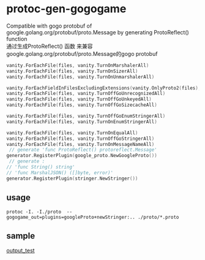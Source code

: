 # protoc-gen-gogogame
Compatible with gogo protobuf of google.golang.org/protobuf/proto.Message by generating ProtoReflect() function</br>
通过生成ProtoReflect() 函数 来兼容google.golang.org/protobuf/proto.Message的gogo protobuf

```go
vanity.ForEachFile(files, vanity.TurnOnMarshalerAll)
vanity.ForEachFile(files, vanity.TurnOnSizerAll)
vanity.ForEachFile(files, vanity.TurnOnUnmarshalerAll)

vanity.ForEachFieldInFilesExcludingExtensions(vanity.OnlyProto2(files), vanity.TurnOffNullableForNativeTypesWithoutDefaultsOnly)
vanity.ForEachFile(files, vanity.TurnOffGoUnrecognizedAll)
vanity.ForEachFile(files, vanity.TurnOffGoUnkeyedAll)
vanity.ForEachFile(files, vanity.TurnOffGoSizecacheAll)

vanity.ForEachFile(files, vanity.TurnOffGoEnumStringerAll)
vanity.ForEachFile(files, vanity.TurnOnEnumStringerAll)

vanity.ForEachFile(files, vanity.TurnOnEqualAll)
vanity.ForEachFile(files, vanity.TurnOffGoStringerAll)
vanity.ForEachFile(files, vanity.TurnOnMessageNameAll)
 // generate 'func ProtoReflect() protoreflect.Message'
generator.RegisterPlugin(google_proto.NewGoogleProto())
 // generate :
// 'func String() string'
// 'func MarshalJSON() ([]byte, error)'
generator.RegisterPlugin(stringer.NewStringer())
```

## usage
```shell
protoc -I. -I./proto  --gogogame_out=plugins=googleProto+newStringer:.. ./proto/*.proto
```

## sample

[output_test](./output_test)